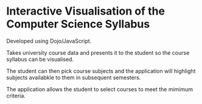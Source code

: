 Interactive Visualisation of the Computer Science Syllabus
==================================

Developed using Dojo/JavaScript.

Takes university course data and presents it to the student so the course syllabus can be visualised. 

The student can then pick course subjects and the application will highlight subjects availabkle to them in subsequent semesters.

The application allows the student to select courses to meet the mimimum criteria.
